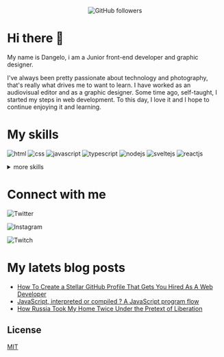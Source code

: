 <div align="center">

![GitHub followers](https://img.shields.io/github/followers/dangelomedinag?logo=github)

</div>

# Hi there 👋

My name is Dangelo, i am a Junior front-end developer and graphic designer.

I've always been pretty passionate about technology and photography, that's really what drives me to want to learn. I have worked as an audiovisual editor and as a graphic designer. Some time ago, self-taught, I started my steps in web development. To this day, I love it and I hope to continue enjoying it and learning.

# My skills

![html](https://img.shields.io/static/v1?label=web&message=html&color=orange)
![css](https://img.shields.io/static/v1?label=web&message=css&color=yellow)
![javascript](https://img.shields.io/static/v1?label=web&message=javascript&color=yellow)
![typescript](https://img.shields.io/static/v1?label=code&message=typescript&color=yellow)
![nodejs](https://img.shields.io/static/v1?label=code&message=nodejs&color=green)
![sveltejs](https://img.shields.io/static/v1?label=framework&message=sveltejs&color=orange)
![reactjs](https://img.shields.io/static/v1?label=framework&message=reactjs&color=blue)

<details>
<summary>more skills</summary>
<p>

#### Take a look at my latest projects.

```js
const projects = ['https://magacine.vercel.app'];
```

</p></details>

# Connect with me

![Twitter](https://img.shields.io/twitter/url?color=black&label=dangelomedinag&style=social&url=https://twitter.com/dangelomedinag)

![Instagram](https://img.shields.io/twitter/url?color=black&label=dangelomedinag&logo=instagram&style=social&url=https://www.instagram.com/dangelomedinag/)

![Twitch](https://img.shields.io/twitter/url?color=black&label=dangelomedinag&logo=twitch&style=social&url=https://www.twitch.tv/dangelomedinag)

# My latets blog posts

- [How To Create a Stellar GitHub Profile That Gets You Hired As A Web Developer](https://javascript.plainenglish.io/how-to-create-a-stellar-github-profile-that-gets-you-hired-as-a-web-developer-bf2264c7a48a)
- [JavaScript, interpreted or compiled ? A JavaScript program flow](https://javascript.plainenglish.io/how-to-create-a-stellar-github-profile-that-gets-you-hired-as-a-web-developer-bf2264c7a48a)
- [How Russia Took My Home Twice Under the Pretext of Liberation](https://javascript.plainenglish.io/how-to-create-a-stellar-github-profile-that-gets-you-hired-as-a-web-developer-bf2264c7a48a)

## License

[MIT](LICENSE)

